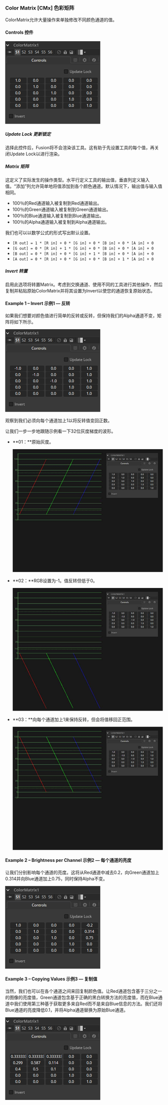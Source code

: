 ### Color Matrix [CMx] 色彩矩阵

ColorMatrix允许大量操作来单独修改不同颜色通道的值。

#### Controls 控件

![CMx_Controls](images/CMx_Controls.png)

##### Update Lock 更新锁定

选择此控件后，Fusion将不会渲染该工具。这有助于先设置工具的每个值，再关闭Update Lock以进行渲染。

##### Matrix 矩阵

这定义了实际发生的操作类型。水平行定义工具的输出值，垂直列定义输入值。“添加”列允许简单地将值添加到各个颜色通道。默认情况下，输出值与输入值相同。

- 100％的Red通道输入被复制到Red通道输出。
- 100％的Green通道输入被复制到Green通道输出。
- 100％的Blue通道输入被复制到Blue通道输出。
- 100％的Alpha通道输入被复制到Alpha通道输出。

我们也可以以数学公式的形式写出默认设置。

- `[R out] = 1 * [R in] + 0 * [G in] + 0 * [B in] + 0 * [A in] + 0`
- `[G out] = 0 * [R in] + 1 * [G in] + 0 * [B in] + 0 * [A in] + 0`
- `[B out] = 0 * [R in] + 0 * [G in] + 1 * [B in] + 0 * [A in] + 0`
- `[A out] = 0 * [R in] + 0 * [G in] + 0 * [B in] + 1 * [A in] + 0`

##### Invert 转置

启用此选项将转置Matrix。考虑到交换通道、使用不同的工具进行其他操作，然后复制并粘贴原始ColorMatrix并将其设置为Invert以使您的通道恢复原始状态。

#### Example 1 – Invert 示例1 — 反转

如果我们想要对颜色值进行简单的反转或反转，但保持我们的Alpha通道不变，矩阵将如下所示。

![CMx_Invert](images/CMx_Invert.png)

观察到我们必须向每个通道加上1以将反转值变回正数。

让我们一步一步地跟随示例看一下32位灰度梯度的波形。

- **01：**原始灰度。

  ![CMX_Invert1](images/CMx_Invert1.jpg)

- **02：**RGB设置为-1。值反转但低于0。

  ![CMx_Invert2](images/CMx_Invert2.jpg)

- **03：**向每个通道加上1来保持反转，但会将值移回正范围。

  ![CMx_Invert3](images/CMx_Invert3.jpg)

#### Example 2 – Brightness per Channel 示例2 — 每个通道的亮度

让我们分别影响每个通道的亮度。这将从Red通道中减去0.2，向Green通道加上0.314并向Blue通道加上0.75，同时保持Alpha不变。

![CMX_BrightnessperChannel](images/CMx_BrightnessperChannel.png)

#### Example 3 – Copying Values 示例3 — 复制值

当然，我们也可以在各个通道之间来回复制颜色值。让Red通道包含基于三分之一的图像的亮度值，Green通道包含基于正确的黑白转换方法的亮度值，而在Blue通道中我们使用第三种基于获取更多来自Red而不是来自Blue信息的方法。我们还将Blue通道的亮度降低0.1，并将Alpha通道替换为原始Blue通道。

![CMx_CopyingValues](images/CMx_CopyingValues.png)